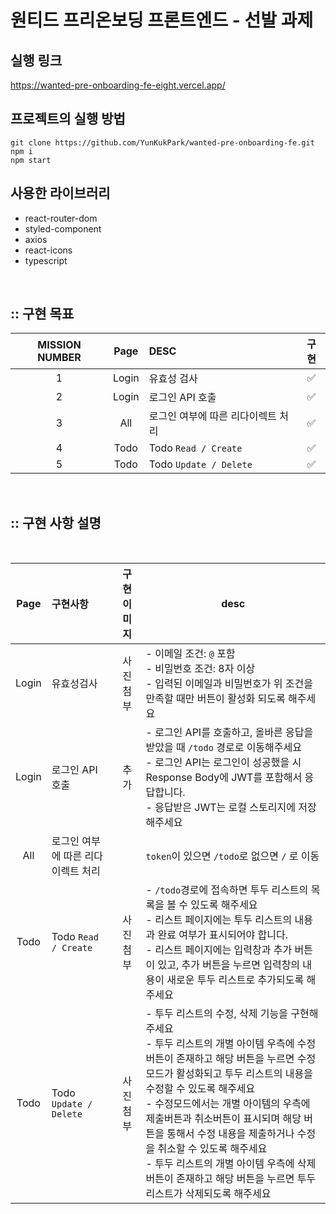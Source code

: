 # 원티드 프리온보딩 프론트엔드 - 선발 과제

## 실행 링크

https://wanted-pre-onboarding-fe-eight.vercel.app/

## 프로젝트의 실행 방법

```
git clone https://github.com/YunKukPark/wanted-pre-onboarding-fe.git
npm i
npm start
```

## 사용한 라이브러리

- react-router-dom
- styled-component
- axios
- react-icons
- typescript

<br />

## :: 구현 목표

| MISSION NUMBER | Page  | DESC                               | 구현 |
| :------------: | :---: | :--------------------------------- | :--: |
|       1        | Login | 유효성 검사                        |  ✅  |
|       2        | Login | 로그인 API 호출                    |  ✅  |
|       3        |  All  | 로그인 여부에 따른 리다이렉트 처리 |  ✅  |
|       4        | Todo  | Todo `Read / Create`               |  ✅  |
|       5        | Todo  | Todo `Update / Delete`             |  ✅  |

<br />

## :: 구현 사항 설명

<br/>

| Page  | 구현사항                           | 구현이미지 | desc                                                                                                                                                                                                                                                                                                                                                                                                                                                                  |
| :---: | :--------------------------------- | :--------: | --------------------------------------------------------------------------------------------------------------------------------------------------------------------------------------------------------------------------------------------------------------------------------------------------------------------------------------------------------------------------------------------------------------------------------------------------------------------- |
| Login | 유효성검사                         |  사진첨부  | - 이메일 조건: `@` 포함<br/> - 비밀번호 조건: 8자 이상<br/> - 입력된 이메일과 비밀번호가 위 조건을 만족할 때만 버튼이 활성화 되도록 해주세요                                                                                                                                                                                                                                                                                                                          |
| Login | 로그인 API 호출                    |    추가    | - 로그인 API를 호출하고, 올바른 응답을 받았을 때 `/todo` 경로로 이동해주세요<br />- 로그인 API는 로그인이 성공했을 시 Response Body에 JWT를 포함해서 응답합니다.<br />- 응답받은 JWT는 로컬 스토리지에 저장해주세요                                                                                                                                                                                                                                                   |
|  All  | 로그인 여부에 따른 리다이렉트 처리 |            | `token`이 있으면 `/todo`로 없으면 `/` 로 이동                                                                                                                                                                                                                                                                                                                                                                                                                         |
| Todo  | Todo `Read / Create`               |  사진첨부  | - `/todo`경로에 접속하면 투두 리스트의 목록을 볼 수 있도록 해주세요<br/>- 리스트 페이지에는 투두 리스트의 내용과 완료 여부가 표시되어야 합니다.<br/>- 리스트 페이지에는 입력창과 추가 버튼이 있고, 추가 버튼을 누르면 입력창의 내용이 새로운 투두 리스트로 추가되도록 해주세요                                                                                                                                                                                        |
| Todo  | Todo `Update / Delete`             |  사진첨부  | - 투두 리스트의 수정, 삭제 기능을 구현해주세요<br/>- 투두 리스트의 개별 아이템 우측에 수정버튼이 존재하고 해당 버튼을 누르면 수정모드가 활성화되고 투두 리스트의 내용을 수정할 수 있도록 해주세요<br/>- 수정모드에서는 개별 아이템의 우측에 제출버튼과 취소버튼이 표시되며 해당 버튼을 통해서 수정 내용을 제출하거나 수정을 취소할 수 있도록 해주세요<br/>- 투두 리스트의 개별 아이템 우측에 삭제버튼이 존재하고 해당 버튼을 누르면 투두 리스트가 삭제되도록 해주세요 |

<br />
